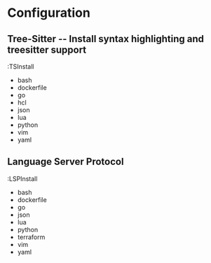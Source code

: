 # Configuration

## Tree-Sitter -- Install syntax highlighting and treesitter support
:TSInstall
- bash
- dockerfile
- go
- hcl
- json
- lua
- python
- vim
- yaml

## Language Server Protocol
:LSPInstall
- bash
- dockerfile
- go
- json
- lua
- python
- terraform
- vim
- yaml
